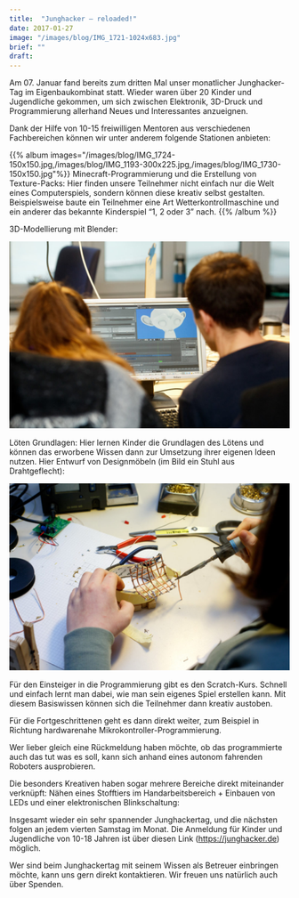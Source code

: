 ```yaml
---
title:  "Junghacker – reloaded!"
date: 2017-01-27
image: "/images/blog/IMG_1721-1024x683.jpg"
brief: ""
draft: 
---
```



Am 07. Januar fand bereits zum dritten Mal unser monatlicher Junghacker-Tag im Eigenbaukombinat statt. Wieder waren über 20 Kinder und Jugendliche gekommen, um sich zwischen Elektronik, 3D-Druck und Programmierung allerhand Neues und Interessantes anzueignen.

Dank der Hilfe von 10-15 freiwilligen Mentoren aus verschiedenen Fachbereichen können wir unter anderem folgende Stationen anbieten:


{{% album images="/images/blog/IMG_1724-150x150.jpg,/images/blog/IMG_1193-300x225.jpg,/images/blog/IMG_1730-150x150.jpg"%}}
Minecraft-Programmierung und die Erstellung von Texture-Packs:
Hier finden unsere Teilnehmer nicht einfach nur die Welt eines Computerspiels, sondern können diese kreativ selbst gestalten.
Beispielsweise baute ein Teilnehmer eine Art Wetterkontrollmaschine und ein anderer das bekannte Kinderspiel “1, 2 oder 3” nach.
{{% /album  %}}

3D-Modellierung mit Blender:

![](/images/blog/IMG_1719-1024x683.jpg#floatleft)

Löten Grundlagen:
Hier lernen Kinder die Grundlagen des Lötens und können das erworbene Wissen dann zur Umsetzung ihrer eigenen Ideen nutzen.
Hier Entwurf von Designmöbeln (im Bild ein Stuhl aus Drahtgeflecht):

![](/images/blog/IMG_1753-1024x683.jpg#floatleft)

Für den Einsteiger in die Programmierung gibt es den Scratch-Kurs.
Schnell und einfach lernt man dabei, wie man sein eigenes Spiel erstellen kann. Mit diesem Basiswissen können sich die Teilnehmer dann kreativ austoben.

Für die Fortgeschrittenen geht es dann direkt weiter, zum Beispiel in Richtung hardwarenahe Mikrokontroller-Programmierung.


Wer lieber gleich eine Rückmeldung haben möchte, ob das programmierte auch das tut was es soll, kann sich anhand eines autonom fahrenden Roboters ausprobieren.


Die besonders Kreativen haben sogar mehrere Bereiche direkt miteinander verknüpft: Nähen eines Stofftiers im Handarbeitsbereich + Einbauen von LEDs und einer elektronischen Blinkschaltung:


Insgesamt wieder ein sehr spannender Junghackertag, und die nächsten folgen an jedem vierten Samstag im Monat. Die Anmeldung für Kinder und Jugendliche von 10-18 Jahren ist über diesen Link (https://junghacker.de) möglich.

Wer sind beim Junghackertag mit seinem Wissen als Betreuer einbringen möchte, kann uns gern direkt kontaktieren. Wir freuen uns natürlich auch über Spenden.

